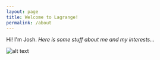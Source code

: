 ```yaml
---
layout: page
title: Welcome to Lagrange!
permalink: /about
---
```


Hi! I'm Josh. *Here is some stuff about me and my interests...*

![alt text](joshsutcliffe1996.github.io/assets/img/sutty.jpg)
